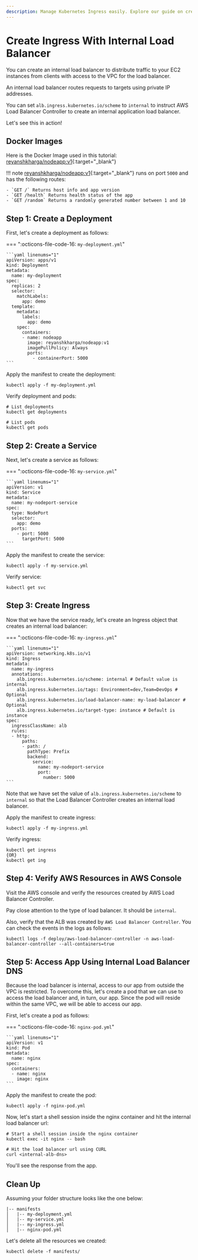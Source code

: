 ```yaml
---
description: Manage Kubernetes Ingress easily. Explore our guide on creating Ingress with an Internal Load Balancer. Learn how to set up internal load balancing for your applications in a straightforward way.
---
```


# Create Ingress With Internal Load Balancer

You can create an internal load balancer to distribute traffic to your EC2 instances from clients with access to the VPC for the load balancer.

An internal load balancer routes requests to targets using private IP addresses.

You can set `alb.ingress.kubernetes.io/scheme` to `internal` to instruct AWS Load Balancer Controller to create an internal application load balancer.

Let's see this in action!


## Docker Images

Here is the Docker Image used in this tutorial: [reyanshkharga/nodeapp:v1]{:target="_blank"}

!!! note
    [reyanshkharga/nodeapp:v1]{:target="_blank"} runs on port `5000` and has the following routes:

    - `GET /` Returns host info and app version
    - `GET /health` Returns health status of the app
    - `GET /random` Returns a randomly generated number between 1 and 10


## Step 1: Create a Deployment

First, let's create a deployment as follows:

=== ":octicons-file-code-16: `my-deployment.yml`"

    ```yaml linenums="1"
    apiVersion: apps/v1
    kind: Deployment
    metadata:
      name: my-deployment
    spec:
      replicas: 2
      selector:
        matchLabels:
          app: demo
      template:
        metadata:
          labels:
            app: demo
        spec:
          containers:
          - name: nodeapp
            image: reyanshkharga/nodeapp:v1
            imagePullPolicy: Always
            ports:
              - containerPort: 5000
    ```

Apply the manifest to create the deployment:

```
kubectl apply -f my-deployment.yml
```

Verify deployment and pods:

```
# List deployments
kubectl get deployments

# List pods
kubectl get pods
```


## Step 2: Create a Service

Next, let's create a service as follows:

=== ":octicons-file-code-16: `my-service.yml`"

    ```yaml linenums="1"
    apiVersion: v1
    kind: Service
    metadata:
      name: my-nodeport-service
    spec:
      type: NodePort
      selector:
        app: demo
      ports:
        - port: 5000
          targetPort: 5000
    ```

Apply the manifest to create the service:

```
kubectl apply -f my-service.yml
```

Verify service:

```
kubectl get svc
```


## Step 3: Create Ingress

Now that we have the service ready, let's create an Ingress object that creates an internal load balancer:

=== ":octicons-file-code-16: `my-ingress.yml`"

    ```yaml linenums="1"
    apiVersion: networking.k8s.io/v1
    kind: Ingress
    metadata:
      name: my-ingress
      annotations:
        alb.ingress.kubernetes.io/scheme: internal # Default value is internal
        alb.ingress.kubernetes.io/tags: Environment=dev,Team=DevOps # Optional
        alb.ingress.kubernetes.io/load-balancer-name: my-load-balancer # Optional
        alb.ingress.kubernetes.io/target-type: instance # Default is instance
    spec:
      ingressClassName: alb
      rules:
      - http:
          paths:
          - path: /
            pathType: Prefix
            backend:
              service:
                name: my-nodeport-service
                port:
                  number: 5000
    ```

Note that we have set the value of `alb.ingress.kubernetes.io/scheme` to `internal` so that the Load Balancer Controller creates an internal load balancer.

Apply the manifest to create ingress:

```
kubectl apply -f my-ingress.yml
```

Verify ingress:

```
kubectl get ingress
{OR}
kubectl get ing
```


## Step 4: Verify AWS Resources in AWS Console

Visit the AWS console and verify the resources created by AWS Load Balancer Controller.

Pay close attention to the type of load balancer. It should be `internal`.

Also, verify that the ALB was created by `AWS Load Balancer Controller`. You can check the events in the logs as follows:

```
kubectl logs -f deploy/aws-load-balancer-controller -n aws-load-balancer-controller --all-containers=true
```


## Step 5: Access App Using Internal Load Balancer DNS

Because the load balancer is internal, access to our app from outside the VPC is restricted. To overcome this, let's create a pod that we can use to access the load balancer and, in turn, our app. Since the pod will reside within the same VPC, we will be able to access our app.

First, let's create a pod as follows:

=== ":octicons-file-code-16: `nginx-pod.yml`"

    ```yaml linenums="1"
    apiVersion: v1
    kind: Pod
    metadata:
      name: nginx
    spec:
      containers:
      - name: nginx
        image: nginx
    ```

Apply the manifest to create the pod:

```
kubectl apply -f nginx-pod.yml
```

Now, let's start a shell session inside the nginx container and hit the internal load balancer url:

```
# Start a shell session inside the nginx container
kubectl exec -it nginx -- bash

# Hit the load balancer url using CURL
curl <internal-alb-dns>
```

You'll see the response from the app.


## Clean Up

Assuming your folder structure looks like the one below:

```
|-- manifests
│   |-- my-deployment.yml
│   |-- my-service.yml
│   |-- my-ingress.yml
│   |-- nginx-pod.yml
```

Let's delete all the resources we created:

```
kubectl delete -f manifests/
```


<!-- Hyperlinks -->
[reyanshkharga/nodeapp:v1]: https://hub.docker.com/r/reyanshkharga/nodeapp